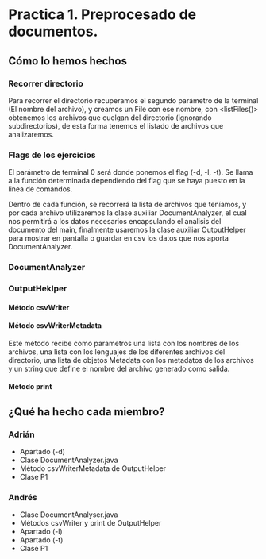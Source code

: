 # Practica 1. Preprocesado de documentos.

## Cómo lo hemos hechos

### Recorrer directorio
 Para recorrer el directorio recuperamos el segundo parámetro de la terminal (El nombre del archivo), y creamos un File con ese nombre, con <listFiles()> obtenemos los archivos que cuelgan del directorio (ignorando subdirectorios), de esta forma tenemos el listado de archivos que analizaremos.

### Flags de los ejercicios
El parámetro de terminal 0 será donde ponemos el flag (-d, -l, -t). Se llama a la función determinada dependiendo del flag que se haya puesto en la linea de comandos.

Dentro de cada función, se recorrerá la lista de archivos que teníamos, y por cada archivo utilizaremos la clase auxiliar DocumentAnalyzer, el cual nos permitirá a los datos necesarios encapsulando el analisis del documento del main, finalmente usaremos la clase auxiliar OutputHelper para mostrar en pantalla o guardar en csv los datos que nos aporta DocumentAnalyzer.

### DocumentAnalyzer

### OutputHeklper
#### Método csvWriter
#### Método csvWriterMetadata
Este método recibe como parametros una lista con los nombres de los archivos, una lista con los lenguajes de los diferentes archivos del directorio, una lista de objetos Metadata con los metadatos de los archivos y un string que define el nombre del archivo generado como salida.
#### Método print

## ¿Qué ha hecho cada miembro?

### Adrián
* Apartado (-d)
* Clase DocumentAnalyzer.java
* Método csvWriterMetadata de OutputHelper
* Clase P1

### Andrés
* Clase DocumentAnalyser.java
* Métodos csvWriter y print de OutputHelper
* Apartado (-l)
* Apartado (-t)
* Clase P1